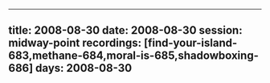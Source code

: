 
---
title: 2008-08-30
date:  2008-08-30
session: midway-point
recordings: [find-your-island-683,methane-684,moral-is-685,shadowboxing-686]
days: 2008-08-30
---
